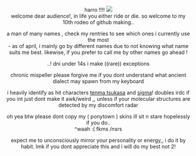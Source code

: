<div align="center">
  
harro !!!! ![](https://media.tenor.com/dNWnWwS0Af0AAAAi/project-sekai-tsukasa-tenma.gif) </br> welcome dear audience!, in life you either ride or die. so welcome to my 10th rodeo of github making..
</div>

<div align="center">
  
a man of many names , check my rentries to see which ones i currently use the most </br> - as of april, i mainly go by different names due to not knowing what name suits me best. likewise, if you prefer to call me by other names go ahead !
</div>

<div align="center">
  
..! dni under 14s i make ((rare)) exceptions
</div>

<div align="center">
  
chronic mispeller please forgive me if you dont understand what ancient dialect may spawn from my keyboard
</div>

<div align="center">
  
i heavily identify as hit characters [tenma tsukasa](https://projectsekai.fandom.com/wiki/Tenma_Tsukasa) and [sigma](https://bungostraydogs.fandom.com/wiki/Sigma)! doubles irdc if you int just dont make it awk/weird ,, unless if your molecular structures are detected by my discomfort radar
</div>

<div align="center">
  
oh yea btw please dont copy my ( ponytown ) skins ill sit n stare hopelessly if you do..  </br> ^waah :( fkms /nsrs
</div>

<div align="center">
  
expect me to unconsciously mirror your personality or energy,, i do it by habit. lmk if you dont appreciate this and i will do my best not 2!
</div>
